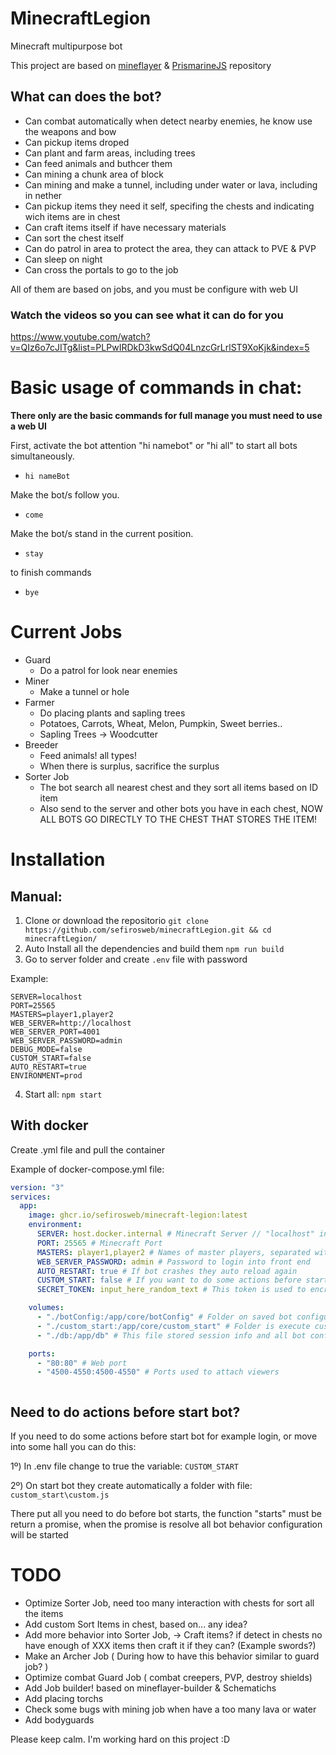 # MinecraftLegion

Minecraft multipurpose bot

This project are based on <a target="_blank" href="https://github.com/PrismarineJS/mineflayer">mineflayer</a> & <a target="_blank" href="https://github.com/PrismarineJS">PrismarineJS</a> repository

## What can does the bot?

- Can combat automatically when detect nearby enemies, he know use the weapons and bow
- Can pickup items droped
- Can plant and farm areas, including trees
- Can feed animals and buthcer them
- Can mining a chunk area of block
- Can mining and make a tunnel, including under water or lava, including in nether
- Can pickup items they need it self, specifing the chests and indicating wich items are in chest
- Can craft items itself if have necessary materials
- Can sort the chest itself
- Can do patrol in area to protect the area, they can attack to PVE & PVP
- Can sleep on night
- Can cross the portals to go to the job

All of them are based on jobs, and you must be configure with web UI

### Watch the videos so you can see what it can do for you

https://www.youtube.com/watch?v=QIz6o7cJITg&list=PLPwIRDkD3kwSdQ04LnzcGrLrlST9XoKjk&index=5

# Basic usage of commands in chat:

**There only are the basic commands for full manage you must need to use a web UI**

First, activate the bot attention "hi namebot" or "hi all" to start all bots simultaneously.

- `hi nameBot`

Make the bot/s follow you.

- `come`

Make the bot/s stand in the current position.

- `stay`

to finish commands

- `bye`

# Current Jobs

- Guard
  - Do a patrol for look near enemies
- Miner
  - Make a tunnel or hole
- Farmer
  - Do placing plants and sapling trees
  - Potatoes, Carrots, Wheat, Melon, Pumpkin, Sweet berries..
  - Sapling Trees -> Woodcutter
- Breeder
  - Feed animals! all types!
  - When there is surplus, sacrifice the surplus
- Sorter Job
  - The bot search all nearest chest and they sort all items based on ID item
  - Also send to the server and other bots you have in each chest, NOW ALL BOTS GO DIRECTLY TO THE CHEST THAT STORES THE ITEM!

# Installation

## Manual:

1. Clone or download the repositorio `git clone https://github.com/sefirosweb/minecraftLegion.git && cd minecraftLegion/`
2. Auto Install all the dependencies and build them `npm run build`
3. Go to server folder and create `.env` file with password

Example:
```
SERVER=localhost
PORT=25565
MASTERS=player1,player2
WEB_SERVER=http://localhost
WEB_SERVER_PORT=4001
WEB_SERVER_PASSWORD=admin
DEBUG_MODE=false
CUSTOM_START=false
AUTO_RESTART=true
ENVIRONMENT=prod
```

4. Start all: `npm start`

## With docker

Create .yml file and pull the container

Example of docker-compose.yml file:
```yml
version: "3"
services:
  app:
    image: ghcr.io/sefirosweb/minecraft-legion:latest
    environment:
      SERVER: host.docker.internal # Minecraft Server // "localhost" in reality is host.docker.internal 
      PORT: 25565 # Minecraft Port
      MASTERS: player1,player2 # Names of master players, separated with comma
      WEB_SERVER_PASSWORD: admin # Password to login into front end
      AUTO_RESTART: true # If bot crashes they auto reload again
      CUSTOM_START: false # If you want to do some actions before start bot, you can put here your own custom.js file (used for logging into servers)
      SECRET_TOKEN: input_here_random_text # This token is used to encrypt your session, must be randomnly and dont share it

    volumes:
      - "./botConfig:/app/core/botConfig" # Folder on saved bot configuration
      - "./custom_start:/app/core/custom_start" # Folder is execute custom start before start bot
      - "./db:/app/db" # This file stored session info and all bot config

    ports:
      - "80:80" # Web port
      - "4500-4550:4500-4550" # Ports used to attach viewers



```
## Need to do actions before start bot?
If you need to do some actions before start bot for example login, or move into some hall you can do this:

1º) In .env file change to true the variable: `CUSTOM_START`

2º) On start bot they create automatically a folder with file: `custom_start\custom.js`

There put all you need to do before bot starts, the function "starts" must be return a promise, when the promise is resolve all bot behavior configuration will be started


# TODO

- Optimize Sorter Job, need too many interaction with chests for sort all the items
- Add custom Sort Items in chest, based on... any idea?
- Add more behavior into Sorter Job, -> Craft items? if detect in chests no have enough of XXX items then craft it if they can? (Example swords?)
- Make an Archer Job ( During how to have this behavior similar to guard job? )
- Optimize combat Guard Job ( combat creepers, PVP, destroy shields)
- Add Job builder! based on mineflayer-builder & Schematichs
- Add placing torchs
- Check some bugs with mining job when have a too many lava or water
- Add bodyguards

Please keep calm. I'm working hard on this project :D
